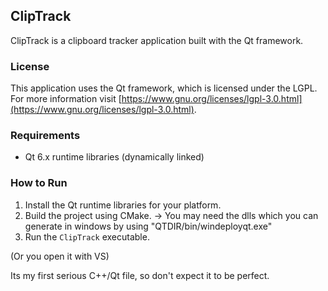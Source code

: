 ## ClipTrack

ClipTrack is a clipboard tracker application built with the Qt framework.

### License
This application uses the Qt framework, which is licensed under the LGPL. For more information visit [https://www.gnu.org/licenses/lgpl-3.0.html](https://www.gnu.org/licenses/lgpl-3.0.html).

### Requirements
- Qt 6.x runtime libraries (dynamically linked)

### How to Run
1. Install the Qt runtime libraries for your platform.
2. Build the project using CMake. -> You may need the dlls which you can generate in windows by using "QTDIR/bin/windeployqt.exe"
3. Run the `ClipTrack` executable.

(Or you open it with VS)

Its my first serious C++/Qt file, so don't expect it to be perfect.
